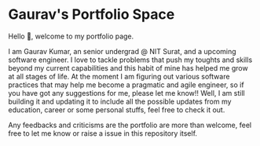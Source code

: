 # Gaurav's Portfolio Space

Hello 🙂, welcome to my portfolio page.

I am Gaurav Kumar, an senior undergrad @ NIT Surat, and a upcoming software engineer.
I love to tackle problems that push my toughts and skills beyond my current capabilities and this habit of mine has helped me grow at all stages of life.
At the moment I am figuring out various software practices that may help me become a pragmatic and agile engineer, so if you have got any suggestions for me, please let me know!!
Well, I am still building it and updating it to include all the possible updates from my education, career or some personal stuffs, feel free to check it out.

Any feedbacks and criticisms are the portfolio are more than welcome, feel free to let me know or raise a issue in this repository itself.
